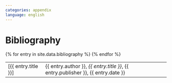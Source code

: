 ```yaml
---
categories: appendix
language: english
---
```


# Bibliography

<table id="bibliography">
{% for entry in site.data.bibliography %}
    <tr>
        <td>[{{ entry.title }}]</td>
        <td>{{ entry.author }}, <i>{{ entry.title }}</i>, {{ entry.publisher }}, {{ entry.date }}</td>
    </tr>
{% endfor %}
</table>

